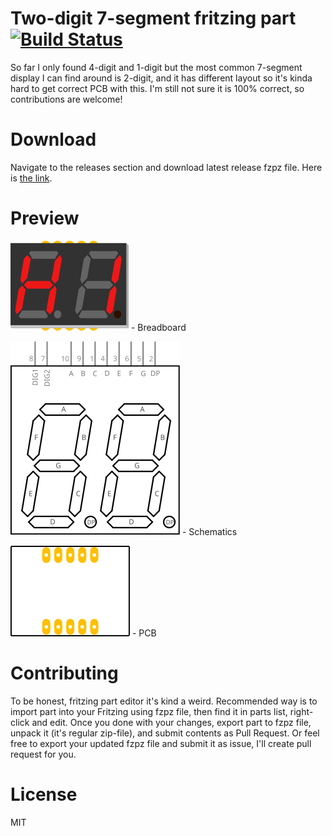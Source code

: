 #  Two-digit 7-segment fritzing part [![Build Status](https://travis-ci.org/ReDetection/2digit-7segment.svg?branch=master)](https://travis-ci.org/ReDetection/2digit-7segment)

So far I only found 4-digit and 1-digit but the most common 7-segment display I can find around is 2-digit, and it has different layout so it's kinda hard to get correct PCB with this. I'm still not sure it is 100% correct, so contributions are welcome!

# Download

Navigate to the releases section and download latest release fzpz file. Here is [the link](https://github.com/ReDetection/2digit-7segment/releases/latest).

# Preview

![Breadboard](svg.breadboard.125-seven-segment_e90f553db854ecfd2234d6ad24123620_1_breadboard.svg) - Breadboard

![Schematics](svg.schematic.125-seven-segment_e90f553db854ecfd2234d6ad24123620_1_schematic.svg) - Schematics

![PCB](svg.pcb.125-seven-segment_e90f553db854ecfd2234d6ad24123620_1_pcb.svg) - PCB


# Contributing

To be honest, fritzing part editor it's kind a weird. Recommended way is to import part into your Fritzing using fzpz file, then find it in parts list, right-click and edit. Once you done with your changes, export part to fzpz file, unpack it (it's regular zip-file), and submit contents as Pull Request. Or feel free to export your updated fzpz file and submit it as issue, I'll create pull request for you.

# License

MIT
